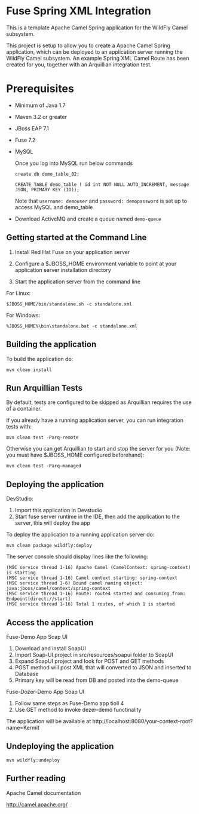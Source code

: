 Fuse Spring XML Integration
=============

This is a template Apache Camel Spring application for the WildFly Camel subsystem. 

This project is setup to allow you to create a Apache Camel Spring application, which can be deployed to an application
server running the WildFly Camel subsystem. An example Spring XML Camel Route has been created for you, together with an Arquillian
integration test.

Prerequisites
=============

* Minimum of Java 1.7
* Maven 3.2 or greater
* JBoss EAP 7.1
* Fuse 7.2
* MySQL 

   Once you log into MySQL run below commands
   
   `create db demo_table_02;`
   
   `CREATE TABLE demo_table ( id int NOT NULL AUTO_INCREMENT, message JSON, PRIMARY KEY (ID));`
   
   Note that `username: demouser` and `password: demopassword` is set up to access MySQL and demo_table
* Download ActiveMQ and create a queue named `demo-queue`


Getting started at the Command Line
------------------------------------

1. Install Red Hat Fuse on your application server

2. Configure a $JBOSS_HOME environment variable to point at your application server installation directory

3. Start the application server from the command line

For Linux:

    $JBOSS_HOME/bin/standalone.sh -c standalone.xml

For Windows:

    %JBOSS_HOME%\bin\standalone.bat -c standalone.xml


Building the application
------------------------

To build the application do:

    mvn clean install


Run Arquillian Tests
--------------------
    
By default, tests are configured to be skipped as Arquillian requires the use of a container.

If you already have a running application server, you can run integration tests with:

    mvn clean test -Parq-remote

Otherwise you can get Arquillian to start and stop the server for you (Note: you must have $JBOSS_HOME configured beforehand):

    mvn clean test -Parq-managed


Deploying the application
-------------------------
DevStudio:
1. Import this application in Devstudio 
2. Start fuse server runtime in the IDE, then add the application to the server, this will deploy the app

To deploy the application to a running application server do:

    mvn clean package wildfly:deploy

The server console should display lines like the following:

    (MSC service thread 1-16) Apache Camel (CamelContext: spring-context) is starting
    (MSC service thread 1-16) Camel context starting: spring-context
    (MSC service thread 1-6) Bound camel naming object: java:jboss/camel/context/spring-context
    (MSC service thread 1-16) Route: route4 started and consuming from: Endpoint[direct://start]
    (MSC service thread 1-16) Total 1 routes, of which 1 is started


Access the application
----------------------

Fuse-Demo App
Soap UI
1. Download and install SoapUI
2. Import Soap-UI project in src/resources/soapui folder to SoapUI
3. Expand SoapUI project and look for POST and GET methods
4. POST method will post XML that will converted to JSON and inserted to Database
5. Primary key will be read from DB and posted into the demo-queue

Fuse-Dozer-Demo App
Soap UI
1. Follow same steps as Fuse-Demo app tioll 4
2. Use GET method to invoke dezer-demo functinality


The application will be available at http://localhost:8080/your-context-root?name=Kermit


Undeploying the application
---------------------------

    mvn wildfly:undeploy


Further reading
---------------

Apache Camel documentation

http://camel.apache.org/
